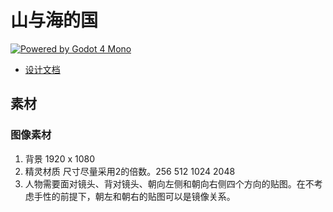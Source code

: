 # 山与海的国

[![Powered by Godot 4 Mono](https://img.shields.io/badge/Powered%20by-Godot%204%20Mono-blue)](https://godotengine.org/)

- [设计文档](https://docs.qq.com/doc/DTW1FWFFNalZUcXFY)

## 素材

### 图像素材

1. 背景 1920 x 1080
2. 精灵材质 尺寸尽量采用2的倍数。256 512 1024 2048
3. 人物需要面对镜头、背对镜头、朝向左侧和朝向右侧四个方向的贴图。在不考虑手性的前提下，朝左和朝右的贴图可以是镜像关系。
